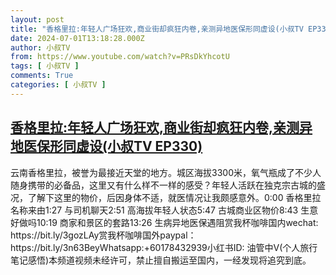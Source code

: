 ```yaml
---
layout: post
title: "香格里拉:年轻人广场狂欢,商业街却疯狂内卷,亲测异地医保形同虚设(小叔TV EP330)"
date: 2024-07-01T13:18:28.000Z
author: 小叔TV
from: https://www.youtube.com/watch?v=PRsDkYhcotU
tags: [ 小叔TV ]
comments: True
categories: [ 小叔TV ]
---
```

<!--1719839908000-->
[香格里拉:年轻人广场狂欢,商业街却疯狂内卷,亲测异地医保形同虚设(小叔TV EP330)](https://www.youtube.com/watch?v=PRsDkYhcotU)
------

<div>
云南香格里拉，被誉为最接近天堂的地方。城区海拔3300米，氧气瓶成了不少人随身携带的必备品，这里又有什么样不一样的感受？年轻人活跃在独克宗古城的盛况，了解下这里的物价，后因身体不适，就医情况让我颇感意外。0:00 香格里拉名称来由1:27 与司机聊天2:51 高海拔年轻人状态5:47 古城商业区物价8:43 生意好做吗10:19 商家和景区的套路13:26 生病异地医保遇阻赏我杯咖啡国内wechat: https://bit.ly/3gozLAy赏我杯咖啡国外paypal：https://bit.ly/3n63BeyWhatsapp:+60178432939小红书ID: 油管中V(个人旅行笔记感悟)本频道视频未经许可，禁止擅自搬运至国内，一经发现将追究到底。
</div>
